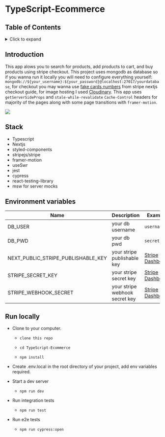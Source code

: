 # TypeScript-Ecommerce

## Table of Contents

<details>
<summary>Click to expand</summary>
  
- [Introduction](#introduction)  
  
- [Stack](#stack)

- [Environment Variables](#environment-variables)

- [Run locally](#run-locally)

- [Credits](#credits)

</details>

## Introduction

This app alows you to search for products, add products to cart, and buy products using stripe checkout. This project uses mongodb as database so if you wanna run it locally you will need to configure everything yourself: `mongodb://${your_username}:${your_password}@localhost:27017/yourdatabase`, for checkout you may wanna use [fake cards numbers](https://stripe.com/docs/checkout/quickstart?client=next) from stripe nextjs checkout guide, for image hosting I used [Cloudinary](https://cloudinary.com/).  This app uses `getServerSideProps` and `stale-while-revalidate`
`Cache-Control` headers for majority of the pages along with some page transitions with `framer-motion`.

![](https://media.giphy.com/media/OLHd5guzNEQLLnXoBF/giphy.gif)

## Stack

- Typescript
- Nextjs
- styled-components
- stripejs/stripe
- framer-motion
- useSwr
- jest
- cypress
- react-testing-library
- msw for server mocks

## Environment variables

| Name                               | Description                    | Example                                                         |
| ---------------------------------- | ------------------------------ | --------------------------------------------------------------- |
| DB_USER                            | your db username               | `username`                                                       |
| DB_PWD                             | your db pwd                    | `secret`                                                        |
| NEXT_PUBLIC_STRIPE_PUBLISHABLE_KEY | your stripe publishable key    | [Stripe Dashboard](https://dashboard.stripe.com/test/dashboard) |
| STRIPE_SECRET_KEY                  | your stripe secret key         | [Stripe Dashboard](https://dashboard.stripe.com/test/dashboard) |
| STRIPE_WEBHOOK_SECRET              | your stripe webhook secret key | [Stripe Dashboard](https://dashboard.stripe.com/test/dashboard) |

## Run locally

- Clone to your computer.

  - `clone this repo`

  - `cd TypeScript-Ecommerce`

  - `npm install`

- Create .env.local in the root directory of your project, add env variables required.

- Start a dev server

  - `npm run dev`

- Run integration tests

  - `npm run test`

- Run e2e tests

  - `npm run cypress:open`
  